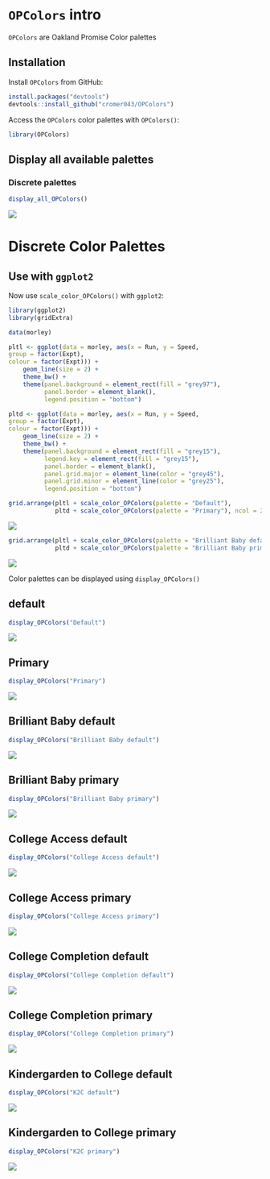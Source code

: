 
# `OPColors` intro

`OPColors` are Oakland Promise Color palettes

## Installation

Install `OPColors` from GitHub:

``` r
install.packages("devtools")
devtools::install_github("cromer043/OPColors")
```

Access the `OPColors` color palettes with `OPColors()`:

``` r
library(OPColors)
```

## Display all available palettes

### Discrete palettes

``` r
display_all_OPColors()
```

![](vignettes/readme_figs/displayall-1.png)<!-- -->

# Discrete Color Palettes

## Use with `ggplot2`

Now use `scale_color_OPColors()` with `ggplot2`:

``` r
library(ggplot2)
library(gridExtra)

data(morley)

pltl <- ggplot(data = morley, aes(x = Run, y = Speed,
group = factor(Expt),
colour = factor(Expt))) +
    geom_line(size = 2) +
    theme_bw() +
    theme(panel.background = element_rect(fill = "grey97"),
          panel.border = element_blank(),
          legend.position = "bottom")

pltd <- ggplot(data = morley, aes(x = Run, y = Speed,
group = factor(Expt),
colour = factor(Expt))) +
    geom_line(size = 2) +
    theme_bw() +
    theme(panel.background = element_rect(fill = "grey15"),
          legend.key = element_rect(fill = "grey15"),
          panel.border = element_blank(),
          panel.grid.major = element_line(color = "grey45"),
          panel.grid.minor = element_line(color = "grey25"),
          legend.position = "bottom")

grid.arrange(pltl + scale_color_OPColors(palette = "Default"),
             pltd + scale_color_OPColors(palette = "Primary"), ncol = 2)
```

![](vignettes/readme_figs/unnamed-chunk-3-1.png)<!-- -->

``` r
grid.arrange(pltl + scale_color_OPColors(palette = "Brilliant Baby default"),
             pltd + scale_color_OPColors(palette = "Brilliant Baby primary"), ncol = 2)
```

![](vignettes/readme_figs/unnamed-chunk-3-2.png)<!-- -->

Color palettes can be displayed using `display_OPColors()`

## default

``` r
display_OPColors("Default")
```

![](vignettes/readme_figs/unnamed-chunk-4-1.png)<!-- -->

## Primary

``` r
display_OPColors("Primary")
```

![](vignettes/readme_figs/unnamed-chunk-5-1.png)<!-- -->

## Brilliant Baby default

``` r
display_OPColors("Brilliant Baby default")
```

![](vignettes/readme_figs/unnamed-chunk-6-1.png)<!-- -->

## Brilliant Baby primary

``` r
display_OPColors("Brilliant Baby primary")
```

![](vignettes/readme_figs/unnamed-chunk-7-1.png)<!-- -->

## College Access default

``` r
display_OPColors("College Access default")
```

![](vignettes/readme_figs/unnamed-chunk-8-1.png)<!-- -->

## College Access primary

``` r
display_OPColors("College Access primary")
```

![](vignettes/readme_figs/unnamed-chunk-9-1.png)<!-- -->

## College Completion default

``` r
display_OPColors("College Completion default")
```

![](vignettes/readme_figs/unnamed-chunk-10-1.png)<!-- -->

## College Completion primary

``` r
display_OPColors("College Completion primary")
```

![](vignettes/readme_figs/unnamed-chunk-11-1.png)<!-- -->

## Kindergarden to College default

``` r
display_OPColors("K2C default")
```

![](vignettes/readme_figs/unnamed-chunk-12-1.png)<!-- -->

## Kindergarden to College primary

``` r
display_OPColors("K2C primary")
```

![](vignettes/readme_figs/unnamed-chunk-13-1.png)<!-- -->
